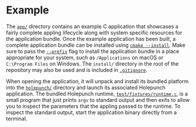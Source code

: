 # Example

The [`app/`](app) directory contains an example C application that showcases a fairly complete appling lifecycle along with system specific resources for the application bundle. Once the example application has been built, a complete application bundle can be installed using [`cmake --install`](https://cmake.org/cmake/help/latest/manual/cmake.1.html#install-a-project). Make sure to pass the [`--prefix`](https://cmake.org/cmake/help/latest/manual/cmake.1.html#cmdoption-cmake--install-0) flag to install the application bundle in a place appropriate for your system, such as `/Applications` on macOS or `C:\Program Files` on Windows. The `install/` directory in the root of the repository may also be used and is included in [`.gitignore`](../.gitignore).

When opening the application, it will unpack and install its bundled platform into the [`holepunch/`](directory) directory and launch its associated Holepunch application. The bundled Holepunch runtime, [`test/fixtures/runtime.c`](../test/fixtures/runtime.c), is a small program that just prints `argv` to standard output and then exits to allow you to inspect the parameters that the appling passed to the runtime. To inspect the standard output, start the application binary directly from a terminal.
